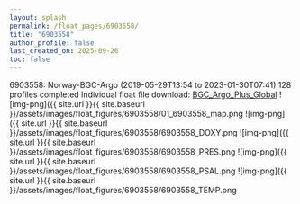 ```yaml
---
layout: splash
permalink: /float_pages/6903558/
title: "6903558"
author_profile: false
last_created_on: 2025-09-26
toc: false
---
```

 
6903558: Norway-BGC-Argo (2019-05-29T13:54 to 2023-01-30T07:41)
128 profiles completed
Individual float file download: [BGC_Argo_Plus_Global](https://ftp.soest.hawaii.edu/bgc_argo_plus/Individual_Floats/outliers_removed/6903558_Sprof_processed.nc)
![img-png]({{ site.url }}{{ site.baseurl }}/assets/images/float_figures/6903558/01_6903558_map.png
![img-png]({{ site.url }}{{ site.baseurl }}/assets/images/float_figures/6903558/6903558_DOXY.png
![img-png]({{ site.url }}{{ site.baseurl }}/assets/images/float_figures/6903558/6903558_PRES.png
![img-png]({{ site.url }}{{ site.baseurl }}/assets/images/float_figures/6903558/6903558_PSAL.png
![img-png]({{ site.url }}{{ site.baseurl }}/assets/images/float_figures/6903558/6903558_TEMP.png
